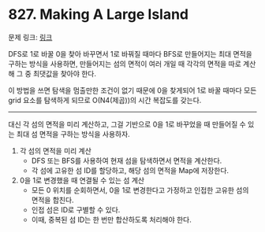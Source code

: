 # 827. Making A Large Island

문제 링크: [링크](https://leetcode.com/problems/making-a-large-island/description/)

DFS로 1로 바꿀 0을 찾아 바꾸면서 1로 바꿔질 때마다 BFS로 만들어지는 최대 면적을 구하는 방식을 사용하면, 만들어지는 섬의 면적이 여러 개일 때 각각의 면적을 따로 계산해 그 중 최댓값을 찾아야 한다. 

이 방법을 쓰면 탐색을 멈출만한 조건이 없기 때문에 0을 찾게되어 1로 바꿀 때마다 모든 grid 요소를 탐색하게 되므로 O(N4(제곱))의 시간 복잡도를 갖는다. 

---

대신 각 섬의 면적을 미리 계산하고, 그걸 기반으로 0을 1로 바꾸었을 때 만들어질 수 있는 최대 섬 면적을 구하는 방식을 사용하자.

1. 각 섬의 면적을 미리 계산 
   - DFS 또는 BFS를 사용하여 현재 섬을 탐색하면서 면적을 계산한다. 
   - 각 섬에 고유한 섬 ID를 할당하고, 해당 섬의 면적을 Map에 저장한다.
2. 0을 1로 변경했을 때 연결될 수 있는 섬 계산
   - 모든 0 위치를 순회하면서, 0을 1로 변경한다고 가정하고 인접한 고유한 섬의 면적을 합친다.
   - 인접 섬은 ID로 구별할 수 있다.
   - 이때, 중복된 섬 ID는 한 번만 합산하도록 처리해야 한다.

